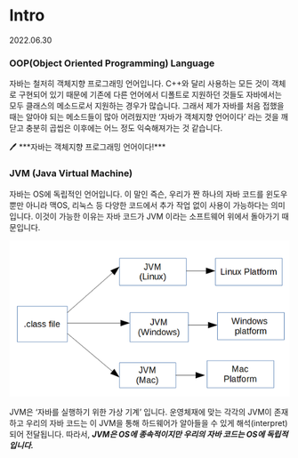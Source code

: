 # Intro

2022.06.30

### OOP(Object Oriented Programming) Language

자바는 철저히 객체지향 프로그래밍 언어입니다. C++와 달리 사용하는 모든 것이 객체로 구현되어 있기 때문에 기존에 다른 언어에서 디폴트로 지원하던 것들도 자바에서는 모두 클래스의 메소드로서 지원하는 경우가 많습니다. 그래서 제가 자바를 처음 접했을 때는 알아야 되는 메소드들이 많아 어려웠지만 ‘자바가 객체지향 언어이다’ 라는 것을 깨닫고 충분히 곱씹은 이후에는 어느 정도 익숙해져가는 것 같습니다.

<aside>
🖊️ ***자바는 객체지향 프로그래밍 언어이다!***

</aside>

### JVM (Java Virtual Machine)

자바는 OS에 독립적인 언어입니다. 이 말인 즉슨, 우리가 짠 하나의 자바 코드를 윈도우 뿐만 아니라 맥OS, 리눅스 등 다양한 코드에서 추가 작업 없이 사용이 가능하다는 의미입니다. 이것이 가능한 이유는 자바 코드가 JVM 이라는 소프트웨어 위에서 돌아가기 때문입니다. 

![0_qwg6yiZ2Kud1DD9g.png](Intro%202841a8ba9ca2480095afbf7529458635/0_qwg6yiZ2Kud1DD9g.png)

JVM은 ‘자바를 실행하기 위한 가상 기계’ 입니다. 운영체재에 맞는 각각의 JVM이 존재하고 우리의 자바 코드는 이 JVM을 통해 하드웨어가 알아들을 수 있게 해석(interpret)되어 전달됩니다. 따라서, ***JVM은 OS에 종속적이지만 우리의 자바 코드는 OS에 독립적입니다.***